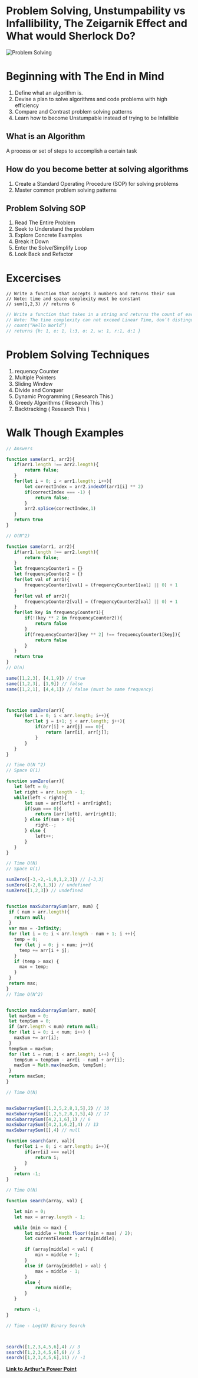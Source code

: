 # Problem Solving, Unstumpability vs Infallibility, The Zeigarnik Effect and What would Sherlock Do?
![Problem Solving](https://media.git.generalassemb.ly/user/15881/files/d48e1500-71fc-11ea-884d-e304b93a1a6f)


# Beginning with The End in Mind

  1. Define what an algorithm is.
  1. Devise a plan to solve algorithms and code problems with high efficiency
  1. Compare and Contrast problem solving patterns
  1. Learn how to become Unstumpable instead of trying to be Infallible
  
 ## What is an Algorithm
   A process or set of steps to accomplish a certain task

## How do you become better at solving algorithms

   1. Create a Standard Operating Procedure (SOP) for solving problems
   1. Master common problem solving patterns
   
## Problem Solving SOP
  1. Read The Entire Problem
  1. Seek to Understand the problem
  1. Explore Concrete Examples
  1. Break it Down
  1. Enter the Solve/Simplify Loop
  1. Look Back and Refactor
  
 # Excercises
 
 ```javscript
// Write a function that accepts 3 numbers and returns their sum 
// Note: time and space complexity must be constant 
// sum(1,2,3) // returns 6

 ```
 
 ```javascript
// Write a function that takes in a string and returns the count of each character in the string in an object
// Note: The time complexity can not exceed Linear Time, don’t distinguish between lowercase and uppercase and don’t count spaces
// count(“Hello World”) 
// returns {h: 1, e: 1, l:3, o: 2, w: 1, r:1, d:1 }

 ```
 
 # Problem Solving Techniques
   1. requency Counter
   1. Multiple Pointers
   1. Sliding Window
   1. Divide and Conquer
   1. Dynamic Programming ( Research This )
   1. Greedy Algorithms ( Research This )
   1. Backtracking ( Research This )
   
 # Walk Though Examples
 
 ```javascript
 // Answers

function same(arr1, arr2){
    if(arr1.length !== arr2.length){
        return false;
    }
    for(let i = 0; i < arr1.length; i++){
        let correctIndex = arr2.indexOf(arr1[i] ** 2)
        if(correctIndex === -1) {
            return false;
        }
        arr2.splice(correctIndex,1)
    }
    return true
}

// O(N^2)

function same(arr1, arr2){
    if(arr1.length !== arr2.length){
        return false;
    }
    let frequencyCounter1 = {}
    let frequencyCounter2 = {}
    for(let val of arr1){
        frequencyCounter1[val] = (frequencyCounter1[val] || 0) + 1
    }
    for(let val of arr2){
        frequencyCounter2[val] = (frequencyCounter2[val] || 0) + 1        
    }
    for(let key in frequencyCounter1){
        if(!(key ** 2 in frequencyCounter2)){
            return false
        }
        if(frequencyCounter2[key ** 2] !== frequencyCounter1[key]){
            return false
        }
    }
    return true
}
// O(n)

same([1,2,3], [4,1,9]) // true
same([1,2,3], [1,9]) // false
same([1,2,1], [4,4,1]) // false (must be same frequency)



function sumZero(arr){
    for(let i = 0; i < arr.length; i++){
        for(let j = i+1; j < arr.length; j++){
            if(arr[i] + arr[j] === 0){
                return [arr[i], arr[j]];
            }
        }
    }
}

// Time O(N ^2)
// Space O(1)

function sumZero(arr){
    let left = 0;
    let right = arr.length - 1;
    while(left < right){
        let sum = arr[left] + arr[right];
        if(sum === 0){
            return [arr[left], arr[right]];
        } else if(sum > 0){
            right--;
        } else {
            left++;
        }
    }
}

// Time O(N)
// Space O(1)

sumZero([-3,-2,-1,0,1,2,3]) // [-3,3] 
sumZero([-2,0,1,3]) // undefined
sumZero([1,2,3]) // undefined


function maxSubarraySum(arr, num) {
  if ( num > arr.length){
    return null;
  }
  var max = -Infinity;
  for (let i = 0; i < arr.length - num + 1; i ++){
    temp = 0;
    for (let j = 0; j < num; j++){
      temp += arr[i + j];
    }
    if (temp > max) {
      max = temp;
    }
  }
  return max;
}
// Time O(N^2)


function maxSubarraySum(arr, num){
  let maxSum = 0;
  let tempSum = 0;
  if (arr.length < num) return null;
  for (let i = 0; i < num; i++) {
    maxSum += arr[i];
  }
  tempSum = maxSum;
  for (let i = num; i < arr.length; i++) {
    tempSum = tempSum - arr[i - num] + arr[i];
    maxSum = Math.max(maxSum, tempSum);
  }
  return maxSum;
}

// Time O(N)


maxSubarraySum([1,2,5,2,8,1,5],2) // 10
maxSubarraySum([1,2,5,2,8,1,5],4) // 17
maxSubarraySum([4,2,1,6],1) // 6
maxSubarraySum([4,2,1,6,2],4) // 13
maxSubarraySum([],4) // null

function search(arr, val){
    for(let i = 0; i < arr.length; i++){
        if(arr[i] === val){
            return i;
        }
    }
    return -1;
}

// Time O(N)

function search(array, val) {
 
    let min = 0;
    let max = array.length - 1;
 
    while (min <= max) {
        let middle = Math.floor((min + max) / 2);
        let currentElement = array[middle];
 
        if (array[middle] < val) {
            min = middle + 1;
        }
        else if (array[middle] > val) {
            max = middle - 1;
        }
        else {
            return middle;
        }
    }
 
    return -1;
}

// Time - Log(N) Binary Search



search([1,2,3,4,5,6],4) // 3
search([1,2,3,4,5,6],6) // 5
search([1,2,3,4,5,6],11) // -1

 ```

[__Link to Arthur's Power Point__](https://docs.google.com/presentation/d/e/2PACX-1vSLeu3cVsuD5mPT7sa2-V6RZawPzotlQii7G11WU-8nk1f3FVdU8280SSN2LarmoCJ-BC1sU8I16-ov/pub?start=false&loop=false&delayms=15000&slide=id.g309cdc03770413ba_7)

